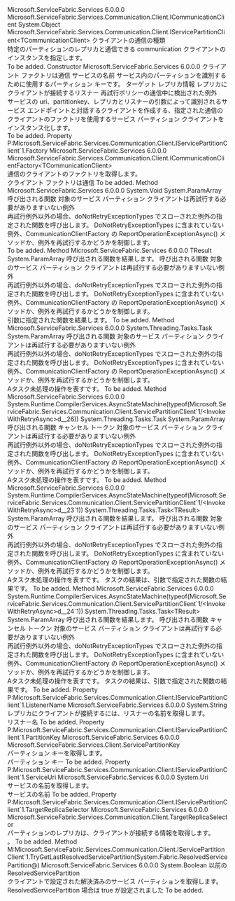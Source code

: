<Type Name="ServicePartitionClient&lt;TCommunicationClient&gt;" FullName="Microsoft.ServiceFabric.Services.Communication.Client.ServicePartitionClient&lt;TCommunicationClient&gt;">
  <TypeSignature Language="C#" Value="public class ServicePartitionClient&lt;TCommunicationClient&gt; : Microsoft.ServiceFabric.Services.Communication.Client.IServicePartitionClient&lt;TCommunicationClient&gt; where TCommunicationClient : ICommunicationClient" />
  <TypeSignature Language="ILAsm" Value=".class public auto ansi beforefieldinit ServicePartitionClient`1&lt;(class Microsoft.ServiceFabric.Services.Communication.Client.ICommunicationClient) TCommunicationClient&gt; extends System.Object implements class Microsoft.ServiceFabric.Services.Communication.Client.IServicePartitionClient`1&lt;!TCommunicationClient&gt;" />
  <TypeSignature Language="DocId" Value="T:Microsoft.ServiceFabric.Services.Communication.Client.ServicePartitionClient`1" />
  <TypeSignature Language="VB.NET" Value="Public Class ServicePartitionClient(Of TCommunicationClient)&#xA;Implements IServicePartitionClient(Of TCommunicationClient)" />
  <TypeSignature Language="F#" Value="type ServicePartitionClient&lt;'CommunicationClient (requires 'CommunicationClient :&gt; ICommunicationClient)&gt; = class&#xA;    interface IServicePartitionClient&lt;'CommunicationClient (requires 'CommunicationClient :&gt; ICommunicationClient)&gt;" />
  <AssemblyInfo>
    <AssemblyName>Microsoft.ServiceFabric.Services</AssemblyName>
    <AssemblyVersion>6.0.0.0</AssemblyVersion>
  </AssemblyInfo>
  <TypeParameters>
    <TypeParameter Name="TCommunicationClient">
      <Constraints>
        <InterfaceName>Microsoft.ServiceFabric.Services.Communication.Client.ICommunicationClient</InterfaceName>
      </Constraints>
    </TypeParameter>
  </TypeParameters>
  <Base>
    <BaseTypeName>System.Object</BaseTypeName>
  </Base>
  <Interfaces>
    <Interface>
      <InterfaceName>Microsoft.ServiceFabric.Services.Communication.Client.IServicePartitionClient&lt;TCommunicationClient&gt;</InterfaceName>
    </Interface>
  </Interfaces>
  <Docs>
    <typeparam name="TCommunicationClient">クライアントの通信の種類</typeparam>
    <summary>
            特定のパーティションのレプリカと通信できる communication クライアントのインスタンスを指定します。
            </summary>
    <remarks>To be added.</remarks>
  </Docs>
  <Members>
    <Member MemberName=".ctor">
      <MemberSignature Language="C#" Value="public ServicePartitionClient (Microsoft.ServiceFabric.Services.Communication.Client.ICommunicationClientFactory&lt;TCommunicationClient&gt; communicationClientFactory, Uri serviceUri, Microsoft.ServiceFabric.Services.Client.ServicePartitionKey partitionKey = null, Microsoft.ServiceFabric.Services.Communication.Client.TargetReplicaSelector targetReplicaSelector = Microsoft.ServiceFabric.Services.Communication.Client.TargetReplicaSelector.PrimaryReplica, string listenerName = null, Microsoft.ServiceFabric.Services.Communication.Client.OperationRetrySettings retrySettings = null);" />
      <MemberSignature Language="ILAsm" Value=".method public hidebysig specialname rtspecialname instance void .ctor(class Microsoft.ServiceFabric.Services.Communication.Client.ICommunicationClientFactory`1&lt;!TCommunicationClient&gt; communicationClientFactory, class System.Uri serviceUri, class Microsoft.ServiceFabric.Services.Client.ServicePartitionKey partitionKey, valuetype Microsoft.ServiceFabric.Services.Communication.Client.TargetReplicaSelector targetReplicaSelector, string listenerName, class Microsoft.ServiceFabric.Services.Communication.Client.OperationRetrySettings retrySettings) cil managed" />
      <MemberSignature Language="DocId" Value="M:Microsoft.ServiceFabric.Services.Communication.Client.ServicePartitionClient`1.#ctor(Microsoft.ServiceFabric.Services.Communication.Client.ICommunicationClientFactory{`0},System.Uri,Microsoft.ServiceFabric.Services.Client.ServicePartitionKey,Microsoft.ServiceFabric.Services.Communication.Client.TargetReplicaSelector,System.String,Microsoft.ServiceFabric.Services.Communication.Client.OperationRetrySettings)" />
      <MemberSignature Language="F#" Value="new Microsoft.ServiceFabric.Services.Communication.Client.ServicePartitionClient&lt;'CommunicationClient (requires 'CommunicationClient :&gt; Microsoft.ServiceFabric.Services.Communication.Client.ICommunicationClient)&gt; : Microsoft.ServiceFabric.Services.Communication.Client.ICommunicationClientFactory&lt;'CommunicationClient (requires 'CommunicationClient :&gt; Microsoft.ServiceFabric.Services.Communication.Client.ICommunicationClient)&gt; * Uri * Microsoft.ServiceFabric.Services.Client.ServicePartitionKey * Microsoft.ServiceFabric.Services.Communication.Client.TargetReplicaSelector * string * Microsoft.ServiceFabric.Services.Communication.Client.OperationRetrySettings -&gt; Microsoft.ServiceFabric.Services.Communication.Client.ServicePartitionClient&lt;'CommunicationClient (requires 'CommunicationClient :&gt; Microsoft.ServiceFabric.Services.Communication.Client.ICommunicationClient)&gt;" Usage="new Microsoft.ServiceFabric.Services.Communication.Client.ServicePartitionClient&lt;'CommunicationClient (requires 'CommunicationClient :&gt; Microsoft.ServiceFabric.Services.Communication.Client.ICommunicationClient)&gt; (communicationClientFactory, serviceUri, partitionKey, targetReplicaSelector, listenerName, retrySettings)" />
      <MemberType>Constructor</MemberType>
      <AssemblyInfo>
        <AssemblyName>Microsoft.ServiceFabric.Services</AssemblyName>
        <AssemblyVersion>6.0.0.0</AssemblyVersion>
      </AssemblyInfo>
      <Parameters>
        <Parameter Name="communicationClientFactory" Type="Microsoft.ServiceFabric.Services.Communication.Client.ICommunicationClientFactory&lt;TCommunicationClient&gt;" />
        <Parameter Name="serviceUri" Type="System.Uri" />
        <Parameter Name="partitionKey" Type="Microsoft.ServiceFabric.Services.Client.ServicePartitionKey" />
        <Parameter Name="targetReplicaSelector" Type="Microsoft.ServiceFabric.Services.Communication.Client.TargetReplicaSelector" />
        <Parameter Name="listenerName" Type="System.String" />
        <Parameter Name="retrySettings" Type="Microsoft.ServiceFabric.Services.Communication.Client.OperationRetrySettings" />
      </Parameters>
      <Docs>
        <param name="communicationClientFactory">クライアント ファクトリは通信</param>
        <param name="serviceUri">サービスの名前</param>
        <param name="partitionKey">サービス内のパーティションを識別するために使用するパーティション キーです。</param>
        <param name="targetReplicaSelector">ターゲット レプリカ情報</param>
        <param name="listenerName">レプリカにクライアントが接続するリスナー</param>
        <param name="retrySettings">再試行ポリシーの通信中に検出された例外</param>
        <summary>
            サービスの uri、partitionkey、レプリカとリスナーの引数によって識別されるサービス エンドポイントと対話するクライアントを作成する、指定された通信のクライアントのファクトリを使用するサービス パーティション クライアントをインスタンス化します。
            </summary>
        <remarks>To be added.</remarks>
      </Docs>
    </Member>
    <Member MemberName="Factory">
      <MemberSignature Language="C#" Value="public Microsoft.ServiceFabric.Services.Communication.Client.ICommunicationClientFactory&lt;TCommunicationClient&gt; Factory { get; }" />
      <MemberSignature Language="ILAsm" Value=".property instance class Microsoft.ServiceFabric.Services.Communication.Client.ICommunicationClientFactory`1&lt;!TCommunicationClient&gt; Factory" />
      <MemberSignature Language="DocId" Value="P:Microsoft.ServiceFabric.Services.Communication.Client.ServicePartitionClient`1.Factory" />
      <MemberSignature Language="VB.NET" Value="Public ReadOnly Property Factory As ICommunicationClientFactory(Of TCommunicationClient)" />
      <MemberSignature Language="F#" Value="member this.Factory : Microsoft.ServiceFabric.Services.Communication.Client.ICommunicationClientFactory&lt;'CommunicationClient (requires 'CommunicationClient :&gt; Microsoft.ServiceFabric.Services.Communication.Client.ICommunicationClient)&gt;" Usage="Microsoft.ServiceFabric.Services.Communication.Client.ServicePartitionClient&lt;'CommunicationClient (requires 'CommunicationClient :&gt; Microsoft.ServiceFabric.Services.Communication.Client.ICommunicationClient)&gt;.Factory" />
      <MemberType>Property</MemberType>
      <Implements>
        <InterfaceMember>P:Microsoft.ServiceFabric.Services.Communication.Client.IServicePartitionClient`1.Factory</InterfaceMember>
      </Implements>
      <AssemblyInfo>
        <AssemblyName>Microsoft.ServiceFabric.Services</AssemblyName>
        <AssemblyVersion>6.0.0.0</AssemblyVersion>
      </AssemblyInfo>
      <ReturnValue>
        <ReturnType>Microsoft.ServiceFabric.Services.Communication.Client.ICommunicationClientFactory&lt;TCommunicationClient&gt;</ReturnType>
      </ReturnValue>
      <Docs>
        <summary>
            通信のクライアントのファクトリを取得します。
            </summary>
        <value>クライアント ファクトリは通信</value>
        <remarks>To be added.</remarks>
      </Docs>
    </Member>
    <Member MemberName="InvokeWithRetry">
      <MemberSignature Language="C#" Value="public void InvokeWithRetry (Action&lt;TCommunicationClient&gt; func, params Type[] doNotRetryExceptionTypes);" />
      <MemberSignature Language="ILAsm" Value=".method public hidebysig instance void InvokeWithRetry(class System.Action`1&lt;!TCommunicationClient&gt; func, class System.Type[] doNotRetryExceptionTypes) cil managed" />
      <MemberSignature Language="DocId" Value="M:Microsoft.ServiceFabric.Services.Communication.Client.ServicePartitionClient`1.InvokeWithRetry(System.Action{`0},System.Type[])" />
      <MemberSignature Language="VB.NET" Value="Public Sub InvokeWithRetry (func As Action(Of TCommunicationClient), ParamArray doNotRetryExceptionTypes As Type())" />
      <MemberSignature Language="F#" Value="member this.InvokeWithRetry : Action&lt;'CommunicationClient (requires 'CommunicationClient :&gt; Microsoft.ServiceFabric.Services.Communication.Client.ICommunicationClient)&gt; * Type[] -&gt; unit" Usage="servicePartitionClient.InvokeWithRetry (func, doNotRetryExceptionTypes)" />
      <MemberType>Method</MemberType>
      <AssemblyInfo>
        <AssemblyName>Microsoft.ServiceFabric.Services</AssemblyName>
        <AssemblyVersion>6.0.0.0</AssemblyVersion>
      </AssemblyInfo>
      <ReturnValue>
        <ReturnType>System.Void</ReturnType>
      </ReturnValue>
      <Parameters>
        <Parameter Name="func" Type="System.Action&lt;TCommunicationClient&gt;" />
        <Parameter Name="doNotRetryExceptionTypes" Type="System.Type[]">
          <Attributes>
            <Attribute>
              <AttributeName>System.ParamArray</AttributeName>
            </Attribute>
          </Attributes>
        </Parameter>
      </Parameters>
      <Docs>
        <param name="func">呼び出される関数</param>
        <param name="doNotRetryExceptionTypes">対象のサービス パーティション クライアントは再試行する必要がありますいない例外</param>
        <summary>
            再試行例外以外の場合、doNotRetryExceptionTypes でスローされた例外の指定された関数を呼び出します。
            DoNotRetryExceptionTypes に含まれていない例外、CommunicationClientFactory の ReportOperationExceptionAsync() メソッドか、例外を再試行するかどうかを制御します。
            </summary>
        <remarks>To be added.</remarks>
      </Docs>
    </Member>
    <Member MemberName="InvokeWithRetry&lt;TResult&gt;">
      <MemberSignature Language="C#" Value="public TResult InvokeWithRetry&lt;TResult&gt; (Func&lt;TCommunicationClient,TResult&gt; func, params Type[] doNotRetryExceptionTypes);" />
      <MemberSignature Language="ILAsm" Value=".method public hidebysig instance !!TResult InvokeWithRetry&lt;TResult&gt;(class System.Func`2&lt;!TCommunicationClient, !!TResult&gt; func, class System.Type[] doNotRetryExceptionTypes) cil managed" />
      <MemberSignature Language="DocId" Value="M:Microsoft.ServiceFabric.Services.Communication.Client.ServicePartitionClient`1.InvokeWithRetry``1(System.Func{`0,``0},System.Type[])" />
      <MemberSignature Language="VB.NET" Value="Public Function InvokeWithRetry(Of TResult) (func As Func(Of TCommunicationClient, TResult), ParamArray doNotRetryExceptionTypes As Type()) As TResult" />
      <MemberSignature Language="F#" Value="member this.InvokeWithRetry : Func&lt;'CommunicationClient, 'Result (requires 'CommunicationClient :&gt; Microsoft.ServiceFabric.Services.Communication.Client.ICommunicationClient)&gt; * Type[] -&gt; 'Result" Usage="servicePartitionClient.InvokeWithRetry (func, doNotRetryExceptionTypes)" />
      <MemberType>Method</MemberType>
      <AssemblyInfo>
        <AssemblyName>Microsoft.ServiceFabric.Services</AssemblyName>
        <AssemblyVersion>6.0.0.0</AssemblyVersion>
      </AssemblyInfo>
      <ReturnValue>
        <ReturnType>TResult</ReturnType>
      </ReturnValue>
      <TypeParameters>
        <TypeParameter Name="TResult" />
      </TypeParameters>
      <Parameters>
        <Parameter Name="func" Type="System.Func&lt;TCommunicationClient,TResult&gt;" />
        <Parameter Name="doNotRetryExceptionTypes" Type="System.Type[]">
          <Attributes>
            <Attribute>
              <AttributeName>System.ParamArray</AttributeName>
            </Attribute>
          </Attributes>
        </Parameter>
      </Parameters>
      <Docs>
        <typeparam name="TResult">呼び出される関数を結果します。</typeparam>
        <param name="func">呼び出される関数</param>
        <param name="doNotRetryExceptionTypes">対象のサービス パーティション クライアントは再試行する必要がありますいない例外</param>
        <summary>
            再試行例外以外の場合、doNotRetryExceptionTypes でスローされた例外の指定された関数を呼び出します。
            DoNotRetryExceptionTypes に含まれていない例外、CommunicationClientFactory の ReportOperationExceptionAsync() メソッドか、例外を再試行するかどうかを制御します。
            </summary>
        <returns>引数に指定された関数を結果します。</returns>
        <remarks>To be added.</remarks>
      </Docs>
    </Member>
    <Member MemberName="InvokeWithRetryAsync">
      <MemberSignature Language="C#" Value="public System.Threading.Tasks.Task InvokeWithRetryAsync (Func&lt;TCommunicationClient,System.Threading.Tasks.Task&gt; func, params Type[] doNotRetryExceptionTypes);" />
      <MemberSignature Language="ILAsm" Value=".method public hidebysig instance class System.Threading.Tasks.Task InvokeWithRetryAsync(class System.Func`2&lt;!TCommunicationClient, class System.Threading.Tasks.Task&gt; func, class System.Type[] doNotRetryExceptionTypes) cil managed" />
      <MemberSignature Language="DocId" Value="M:Microsoft.ServiceFabric.Services.Communication.Client.ServicePartitionClient`1.InvokeWithRetryAsync(System.Func{`0,System.Threading.Tasks.Task},System.Type[])" />
      <MemberSignature Language="VB.NET" Value="Public Function InvokeWithRetryAsync (func As Func(Of TCommunicationClient, Task), ParamArray doNotRetryExceptionTypes As Type()) As Task" />
      <MemberSignature Language="F#" Value="member this.InvokeWithRetryAsync : Func&lt;'CommunicationClient, System.Threading.Tasks.Task (requires 'CommunicationClient :&gt; Microsoft.ServiceFabric.Services.Communication.Client.ICommunicationClient)&gt; * Type[] -&gt; System.Threading.Tasks.Task" Usage="servicePartitionClient.InvokeWithRetryAsync (func, doNotRetryExceptionTypes)" />
      <MemberType>Method</MemberType>
      <AssemblyInfo>
        <AssemblyName>Microsoft.ServiceFabric.Services</AssemblyName>
        <AssemblyVersion>6.0.0.0</AssemblyVersion>
      </AssemblyInfo>
      <ReturnValue>
        <ReturnType>System.Threading.Tasks.Task</ReturnType>
      </ReturnValue>
      <Parameters>
        <Parameter Name="func" Type="System.Func&lt;TCommunicationClient,System.Threading.Tasks.Task&gt;" />
        <Parameter Name="doNotRetryExceptionTypes" Type="System.Type[]">
          <Attributes>
            <Attribute>
              <AttributeName>System.ParamArray</AttributeName>
            </Attribute>
          </Attributes>
        </Parameter>
      </Parameters>
      <Docs>
        <param name="func">呼び出される関数</param>
        <param name="doNotRetryExceptionTypes">対象のサービス パーティション クライアントは再試行する必要がありますいない例外</param>
        <summary>
            再試行例外以外の場合、doNotRetryExceptionTypes でスローされた例外の指定された関数を呼び出します。
            DoNotRetryExceptionTypes に含まれていない例外、CommunicationClientFactory の ReportOperationExceptionAsync() メソッドか、例外を再試行するかどうかを制御します。
            </summary>
        <returns>
            A<see cref="T:System.Threading.Tasks.Task">タスク</see>未処理の操作を表すです。
            </returns>
        <remarks>To be added.</remarks>
      </Docs>
    </Member>
    <Member MemberName="InvokeWithRetryAsync">
      <MemberSignature Language="C#" Value="public System.Threading.Tasks.Task InvokeWithRetryAsync (Func&lt;TCommunicationClient,System.Threading.Tasks.Task&gt; func, System.Threading.CancellationToken cancellationToken, params Type[] doNotRetryExceptionTypes);" />
      <MemberSignature Language="ILAsm" Value=".method public hidebysig instance class System.Threading.Tasks.Task InvokeWithRetryAsync(class System.Func`2&lt;!TCommunicationClient, class System.Threading.Tasks.Task&gt; func, valuetype System.Threading.CancellationToken cancellationToken, class System.Type[] doNotRetryExceptionTypes) cil managed" />
      <MemberSignature Language="DocId" Value="M:Microsoft.ServiceFabric.Services.Communication.Client.ServicePartitionClient`1.InvokeWithRetryAsync(System.Func{`0,System.Threading.Tasks.Task},System.Threading.CancellationToken,System.Type[])" />
      <MemberSignature Language="F#" Value="member this.InvokeWithRetryAsync : Func&lt;'CommunicationClient, System.Threading.Tasks.Task (requires 'CommunicationClient :&gt; Microsoft.ServiceFabric.Services.Communication.Client.ICommunicationClient)&gt; * System.Threading.CancellationToken * Type[] -&gt; System.Threading.Tasks.Task" Usage="servicePartitionClient.InvokeWithRetryAsync (func, cancellationToken, doNotRetryExceptionTypes)" />
      <MemberType>Method</MemberType>
      <AssemblyInfo>
        <AssemblyName>Microsoft.ServiceFabric.Services</AssemblyName>
        <AssemblyVersion>6.0.0.0</AssemblyVersion>
      </AssemblyInfo>
      <Attributes>
        <Attribute>
          <AttributeName>System.Runtime.CompilerServices.AsyncStateMachine(typeof(Microsoft.ServiceFabric.Services.Communication.Client.ServicePartitionClient`1/&lt;InvokeWithRetryAsync&gt;d__26))</AttributeName>
        </Attribute>
      </Attributes>
      <ReturnValue>
        <ReturnType>System.Threading.Tasks.Task</ReturnType>
      </ReturnValue>
      <Parameters>
        <Parameter Name="func" Type="System.Func&lt;TCommunicationClient,System.Threading.Tasks.Task&gt;" />
        <Parameter Name="cancellationToken" Type="System.Threading.CancellationToken" />
        <Parameter Name="doNotRetryExceptionTypes" Type="System.Type[]">
          <Attributes>
            <Attribute>
              <AttributeName>System.ParamArray</AttributeName>
            </Attribute>
          </Attributes>
        </Parameter>
      </Parameters>
      <Docs>
        <param name="func">呼び出される関数</param>
        <param name="cancellationToken">キャンセル トークン</param>
        <param name="doNotRetryExceptionTypes">対象のサービス パーティション クライアントは再試行する必要がありますいない例外</param>
        <summary>
            再試行例外以外の場合、doNotRetryExceptionTypes でスローされた例外の指定された関数を呼び出します。
            DoNotRetryExceptionTypes に含まれていない例外、CommunicationClientFactory の ReportOperationExceptionAsync() メソッドか、例外を再試行するかどうかを制御します。
            </summary>
        <returns>
            A<see cref="T:System.Threading.Tasks.Task">タスク</see>未処理の操作を表すです。
            </returns>
        <remarks>To be added.</remarks>
      </Docs>
    </Member>
    <Member MemberName="InvokeWithRetryAsync&lt;TResult&gt;">
      <MemberSignature Language="C#" Value="public System.Threading.Tasks.Task&lt;TResult&gt; InvokeWithRetryAsync&lt;TResult&gt; (Func&lt;TCommunicationClient,System.Threading.Tasks.Task&lt;TResult&gt;&gt; func, params Type[] doNotRetryExceptionTypes);" />
      <MemberSignature Language="ILAsm" Value=".method public hidebysig instance class System.Threading.Tasks.Task`1&lt;!!TResult&gt; InvokeWithRetryAsync&lt;TResult&gt;(class System.Func`2&lt;!TCommunicationClient, class System.Threading.Tasks.Task`1&lt;!!TResult&gt;&gt; func, class System.Type[] doNotRetryExceptionTypes) cil managed" />
      <MemberSignature Language="DocId" Value="M:Microsoft.ServiceFabric.Services.Communication.Client.ServicePartitionClient`1.InvokeWithRetryAsync``1(System.Func{`0,System.Threading.Tasks.Task{``0}},System.Type[])" />
      <MemberSignature Language="VB.NET" Value="Public Function InvokeWithRetryAsync(Of TResult) (func As Func(Of TCommunicationClient, Task(Of TResult)), ParamArray doNotRetryExceptionTypes As Type()) As Task(Of TResult)" />
      <MemberSignature Language="F#" Value="member this.InvokeWithRetryAsync : Func&lt;'CommunicationClient, System.Threading.Tasks.Task&lt;'Result&gt; (requires 'CommunicationClient :&gt; Microsoft.ServiceFabric.Services.Communication.Client.ICommunicationClient)&gt; * Type[] -&gt; System.Threading.Tasks.Task&lt;'Result&gt;" Usage="servicePartitionClient.InvokeWithRetryAsync (func, doNotRetryExceptionTypes)" />
      <MemberType>Method</MemberType>
      <AssemblyInfo>
        <AssemblyName>Microsoft.ServiceFabric.Services</AssemblyName>
        <AssemblyVersion>6.0.0.0</AssemblyVersion>
      </AssemblyInfo>
      <Attributes>
        <Attribute>
          <AttributeName>System.Runtime.CompilerServices.AsyncStateMachine(typeof(Microsoft.ServiceFabric.Services.Communication.Client.ServicePartitionClient`1/&lt;InvokeWithRetryAsync&gt;d__23`1))</AttributeName>
        </Attribute>
      </Attributes>
      <ReturnValue>
        <ReturnType>System.Threading.Tasks.Task&lt;TResult&gt;</ReturnType>
      </ReturnValue>
      <TypeParameters>
        <TypeParameter Name="TResult" />
      </TypeParameters>
      <Parameters>
        <Parameter Name="func" Type="System.Func&lt;TCommunicationClient,System.Threading.Tasks.Task&lt;TResult&gt;&gt;" />
        <Parameter Name="doNotRetryExceptionTypes" Type="System.Type[]">
          <Attributes>
            <Attribute>
              <AttributeName>System.ParamArray</AttributeName>
            </Attribute>
          </Attributes>
        </Parameter>
      </Parameters>
      <Docs>
        <typeparam name="TResult">呼び出される関数を結果します。</typeparam>
        <param name="func">呼び出される関数</param>
        <param name="doNotRetryExceptionTypes">対象のサービス パーティション クライアントは再試行する必要がありますいない例外</param>
        <summary>
            再試行例外以外の場合、doNotRetryExceptionTypes でスローされた例外の指定された関数を呼び出します。
            DoNotRetryExceptionTypes に含まれていない例外、CommunicationClientFactory の ReportOperationExceptionAsync() メソッドか、例外を再試行するかどうかを制御します。
            </summary>
        <returns>
            A<see cref="T:System.Threading.Tasks.Task">タスク</see>未処理の操作を表すです。 タスクの結果は、引数で指定された関数の結果です。
            </returns>
        <remarks>To be added.</remarks>
      </Docs>
    </Member>
    <Member MemberName="InvokeWithRetryAsync&lt;TResult&gt;">
      <MemberSignature Language="C#" Value="public System.Threading.Tasks.Task&lt;TResult&gt; InvokeWithRetryAsync&lt;TResult&gt; (Func&lt;TCommunicationClient,System.Threading.Tasks.Task&lt;TResult&gt;&gt; func, System.Threading.CancellationToken cancellationToken, params Type[] doNotRetryExceptionTypes);" />
      <MemberSignature Language="ILAsm" Value=".method public hidebysig instance class System.Threading.Tasks.Task`1&lt;!!TResult&gt; InvokeWithRetryAsync&lt;TResult&gt;(class System.Func`2&lt;!TCommunicationClient, class System.Threading.Tasks.Task`1&lt;!!TResult&gt;&gt; func, valuetype System.Threading.CancellationToken cancellationToken, class System.Type[] doNotRetryExceptionTypes) cil managed" />
      <MemberSignature Language="DocId" Value="M:Microsoft.ServiceFabric.Services.Communication.Client.ServicePartitionClient`1.InvokeWithRetryAsync``1(System.Func{`0,System.Threading.Tasks.Task{``0}},System.Threading.CancellationToken,System.Type[])" />
      <MemberSignature Language="F#" Value="member this.InvokeWithRetryAsync : Func&lt;'CommunicationClient, System.Threading.Tasks.Task&lt;'Result&gt; (requires 'CommunicationClient :&gt; Microsoft.ServiceFabric.Services.Communication.Client.ICommunicationClient)&gt; * System.Threading.CancellationToken * Type[] -&gt; System.Threading.Tasks.Task&lt;'Result&gt;" Usage="servicePartitionClient.InvokeWithRetryAsync (func, cancellationToken, doNotRetryExceptionTypes)" />
      <MemberType>Method</MemberType>
      <AssemblyInfo>
        <AssemblyName>Microsoft.ServiceFabric.Services</AssemblyName>
        <AssemblyVersion>6.0.0.0</AssemblyVersion>
      </AssemblyInfo>
      <Attributes>
        <Attribute>
          <AttributeName>System.Runtime.CompilerServices.AsyncStateMachine(typeof(Microsoft.ServiceFabric.Services.Communication.Client.ServicePartitionClient`1/&lt;InvokeWithRetryAsync&gt;d__24`1))</AttributeName>
        </Attribute>
      </Attributes>
      <ReturnValue>
        <ReturnType>System.Threading.Tasks.Task&lt;TResult&gt;</ReturnType>
      </ReturnValue>
      <TypeParameters>
        <TypeParameter Name="TResult" />
      </TypeParameters>
      <Parameters>
        <Parameter Name="func" Type="System.Func&lt;TCommunicationClient,System.Threading.Tasks.Task&lt;TResult&gt;&gt;" />
        <Parameter Name="cancellationToken" Type="System.Threading.CancellationToken" />
        <Parameter Name="doNotRetryExceptionTypes" Type="System.Type[]">
          <Attributes>
            <Attribute>
              <AttributeName>System.ParamArray</AttributeName>
            </Attribute>
          </Attributes>
        </Parameter>
      </Parameters>
      <Docs>
        <typeparam name="TResult">呼び出される関数を結果します。</typeparam>
        <param name="func">呼び出される関数</param>
        <param name="cancellationToken">キャンセル トークン</param>
        <param name="doNotRetryExceptionTypes">対象のサービス パーティション クライアントは再試行する必要がありますいない例外</param>
        <summary>
            再試行例外以外の場合、doNotRetryExceptionTypes でスローされた例外の指定された関数を呼び出します。
            DoNotRetryExceptionTypes に含まれていない例外、CommunicationClientFactory の ReportOperationExceptionAsync() メソッドか、例外を再試行するかどうかを制御します。
            </summary>
        <returns>
            A<see cref="T:System.Threading.Tasks.Task">タスク</see>未処理の操作を表すです。 タスクの結果は、引数で指定された関数の結果です。
            </returns>
        <remarks>To be added.</remarks>
      </Docs>
    </Member>
    <Member MemberName="ListenerName">
      <MemberSignature Language="C#" Value="public string ListenerName { get; }" />
      <MemberSignature Language="ILAsm" Value=".property instance string ListenerName" />
      <MemberSignature Language="DocId" Value="P:Microsoft.ServiceFabric.Services.Communication.Client.ServicePartitionClient`1.ListenerName" />
      <MemberSignature Language="VB.NET" Value="Public ReadOnly Property ListenerName As String" />
      <MemberSignature Language="F#" Value="member this.ListenerName : string" Usage="Microsoft.ServiceFabric.Services.Communication.Client.ServicePartitionClient&lt;'CommunicationClient (requires 'CommunicationClient :&gt; Microsoft.ServiceFabric.Services.Communication.Client.ICommunicationClient)&gt;.ListenerName" />
      <MemberType>Property</MemberType>
      <Implements>
        <InterfaceMember>P:Microsoft.ServiceFabric.Services.Communication.Client.IServicePartitionClient`1.ListenerName</InterfaceMember>
      </Implements>
      <AssemblyInfo>
        <AssemblyName>Microsoft.ServiceFabric.Services</AssemblyName>
        <AssemblyVersion>6.0.0.0</AssemblyVersion>
      </AssemblyInfo>
      <ReturnValue>
        <ReturnType>System.String</ReturnType>
      </ReturnValue>
      <Docs>
        <summary>
            レプリカにクライアントが接続するには、リスナーの名前を取得します。
            </summary>
        <value>リスナー名</value>
        <remarks>To be added.</remarks>
      </Docs>
    </Member>
    <Member MemberName="PartitionKey">
      <MemberSignature Language="C#" Value="public Microsoft.ServiceFabric.Services.Client.ServicePartitionKey PartitionKey { get; }" />
      <MemberSignature Language="ILAsm" Value=".property instance class Microsoft.ServiceFabric.Services.Client.ServicePartitionKey PartitionKey" />
      <MemberSignature Language="DocId" Value="P:Microsoft.ServiceFabric.Services.Communication.Client.ServicePartitionClient`1.PartitionKey" />
      <MemberSignature Language="VB.NET" Value="Public ReadOnly Property PartitionKey As ServicePartitionKey" />
      <MemberSignature Language="F#" Value="member this.PartitionKey : Microsoft.ServiceFabric.Services.Client.ServicePartitionKey" Usage="Microsoft.ServiceFabric.Services.Communication.Client.ServicePartitionClient&lt;'CommunicationClient (requires 'CommunicationClient :&gt; Microsoft.ServiceFabric.Services.Communication.Client.ICommunicationClient)&gt;.PartitionKey" />
      <MemberType>Property</MemberType>
      <Implements>
        <InterfaceMember>P:Microsoft.ServiceFabric.Services.Communication.Client.IServicePartitionClient`1.PartitionKey</InterfaceMember>
      </Implements>
      <AssemblyInfo>
        <AssemblyName>Microsoft.ServiceFabric.Services</AssemblyName>
        <AssemblyVersion>6.0.0.0</AssemblyVersion>
      </AssemblyInfo>
      <ReturnValue>
        <ReturnType>Microsoft.ServiceFabric.Services.Client.ServicePartitionKey</ReturnType>
      </ReturnValue>
      <Docs>
        <summary>
            パーティション キーを取得します。
            </summary>
        <value>パーティション キー</value>
        <remarks>To be added.</remarks>
      </Docs>
    </Member>
    <Member MemberName="ServiceUri">
      <MemberSignature Language="C#" Value="public Uri ServiceUri { get; }" />
      <MemberSignature Language="ILAsm" Value=".property instance class System.Uri ServiceUri" />
      <MemberSignature Language="DocId" Value="P:Microsoft.ServiceFabric.Services.Communication.Client.ServicePartitionClient`1.ServiceUri" />
      <MemberSignature Language="VB.NET" Value="Public ReadOnly Property ServiceUri As Uri" />
      <MemberSignature Language="F#" Value="member this.ServiceUri : Uri" Usage="Microsoft.ServiceFabric.Services.Communication.Client.ServicePartitionClient&lt;'CommunicationClient (requires 'CommunicationClient :&gt; Microsoft.ServiceFabric.Services.Communication.Client.ICommunicationClient)&gt;.ServiceUri" />
      <MemberType>Property</MemberType>
      <Implements>
        <InterfaceMember>P:Microsoft.ServiceFabric.Services.Communication.Client.IServicePartitionClient`1.ServiceUri</InterfaceMember>
      </Implements>
      <AssemblyInfo>
        <AssemblyName>Microsoft.ServiceFabric.Services</AssemblyName>
        <AssemblyVersion>6.0.0.0</AssemblyVersion>
      </AssemblyInfo>
      <ReturnValue>
        <ReturnType>System.Uri</ReturnType>
      </ReturnValue>
      <Docs>
        <summary>
            サービスの名前を取得します。
            </summary>
        <value>サービスの名前</value>
        <remarks>To be added.</remarks>
      </Docs>
    </Member>
    <Member MemberName="TargetReplicaSelector">
      <MemberSignature Language="C#" Value="public Microsoft.ServiceFabric.Services.Communication.Client.TargetReplicaSelector TargetReplicaSelector { get; }" />
      <MemberSignature Language="ILAsm" Value=".property instance valuetype Microsoft.ServiceFabric.Services.Communication.Client.TargetReplicaSelector TargetReplicaSelector" />
      <MemberSignature Language="DocId" Value="P:Microsoft.ServiceFabric.Services.Communication.Client.ServicePartitionClient`1.TargetReplicaSelector" />
      <MemberSignature Language="VB.NET" Value="Public ReadOnly Property TargetReplicaSelector As TargetReplicaSelector" />
      <MemberSignature Language="F#" Value="member this.TargetReplicaSelector : Microsoft.ServiceFabric.Services.Communication.Client.TargetReplicaSelector" Usage="Microsoft.ServiceFabric.Services.Communication.Client.ServicePartitionClient&lt;'CommunicationClient (requires 'CommunicationClient :&gt; Microsoft.ServiceFabric.Services.Communication.Client.ICommunicationClient)&gt;.TargetReplicaSelector" />
      <MemberType>Property</MemberType>
      <Implements>
        <InterfaceMember>P:Microsoft.ServiceFabric.Services.Communication.Client.IServicePartitionClient`1.TargetReplicaSelector</InterfaceMember>
      </Implements>
      <AssemblyInfo>
        <AssemblyName>Microsoft.ServiceFabric.Services</AssemblyName>
        <AssemblyVersion>6.0.0.0</AssemblyVersion>
      </AssemblyInfo>
      <ReturnValue>
        <ReturnType>Microsoft.ServiceFabric.Services.Communication.Client.TargetReplicaSelector</ReturnType>
      </ReturnValue>
      <Docs>
        <summary>
            パーティションのレプリカは、クライアントが接続する情報を取得します。
            </summary>
        <value><see cref="T:Microsoft.ServiceFabric.Services.Communication.Client.TargetReplicaSelector" />。</value>
        <remarks>To be added.</remarks>
      </Docs>
    </Member>
    <Member MemberName="TryGetLastResolvedServicePartition">
      <MemberSignature Language="C#" Value="public bool TryGetLastResolvedServicePartition (out System.Fabric.ResolvedServicePartition resolvedServicePartition);" />
      <MemberSignature Language="ILAsm" Value=".method public hidebysig newslot virtual instance bool TryGetLastResolvedServicePartition([out] class System.Fabric.ResolvedServicePartition&amp; resolvedServicePartition) cil managed" />
      <MemberSignature Language="DocId" Value="M:Microsoft.ServiceFabric.Services.Communication.Client.ServicePartitionClient`1.TryGetLastResolvedServicePartition(System.Fabric.ResolvedServicePartition@)" />
      <MemberSignature Language="VB.NET" Value="Public Function TryGetLastResolvedServicePartition (ByRef resolvedServicePartition As ResolvedServicePartition) As Boolean" />
      <MemberSignature Language="F#" Value="abstract member TryGetLastResolvedServicePartition :  -&gt; bool&#xA;override this.TryGetLastResolvedServicePartition :  -&gt; bool" Usage="servicePartitionClient.TryGetLastResolvedServicePartition resolvedServicePartition" />
      <MemberType>Method</MemberType>
      <Implements>
        <InterfaceMember>M:Microsoft.ServiceFabric.Services.Communication.Client.IServicePartitionClient`1.TryGetLastResolvedServicePartition(System.Fabric.ResolvedServicePartition@)</InterfaceMember>
      </Implements>
      <AssemblyInfo>
        <AssemblyName>Microsoft.ServiceFabric.Services</AssemblyName>
        <AssemblyVersion>6.0.0.0</AssemblyVersion>
      </AssemblyInfo>
      <ReturnValue>
        <ReturnType>System.Boolean</ReturnType>
      </ReturnValue>
      <Parameters>
        <Parameter Name="resolvedServicePartition" Type="System.Fabric.ResolvedServicePartition&amp;" RefType="out" />
      </Parameters>
      <Docs>
        <param name="resolvedServicePartition">以前の ResolvedServicePartition</param>
        <summary>
            クライアントで設定された解決済みのサービス パーティションを取得します。
            </summary>
        <returns>ResolvedServicePartition 場合は true が設定されました</returns>
        <remarks>To be added.</remarks>
      </Docs>
    </Member>
  </Members>
</Type>